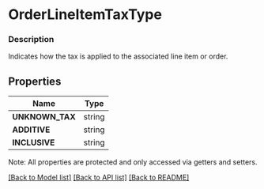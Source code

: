 # OrderLineItemTaxType

### Description

Indicates how the tax is applied to the associated line item or order.

## Properties
Name | Type
------------ | -------------
**UNKNOWN_TAX** | string
**ADDITIVE** | string
**INCLUSIVE** | string

Note: All properties are protected and only accessed via getters and setters.

[[Back to Model list]](../../README.md#documentation-for-models) [[Back to API list]](../../README.md#documentation-for-api-endpoints) [[Back to README]](../../README.md)


